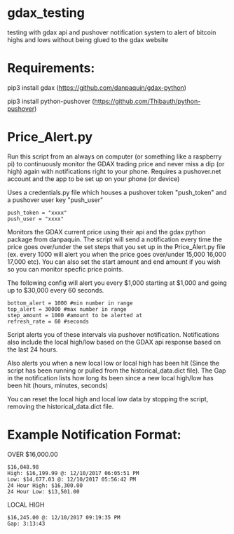 # gdax_testing
testing with gdax api and pushover notification system to alert of bitcoin highs and lows without being glued to the gdax website

# Requirements:

pip3 install gdax (https://github.com/danpaquin/gdax-python)

pip3 install python-pushover (https://github.com/Thibauth/python-pushover)

# Price_Alert.py

Run this script from an always on computer (or something like a raspberry pi) to continuously monitor the GDAX trading price and never miss a dip (or high) again with notifications right to your phone. Requires a pushover.net account and the app to be set up on your phone (or device)

Uses a credentials.py file which houses a pushover token "push_token" and a pushover user key "push_user"

    push_token = "xxxx"
    push_user = "xxxx"

Monitors the GDAX current price using their api and the gdax python package from danpaquin. The script will send a notification every time the price goes over/under the set steps that you set up in the Price_Alert.py file (ex. every 1000 will alert you when the price goes over/under 15,000 16,000 17,000 etc). You can also set the start amount and end amount if you wish so you can monitor specfic price points.

The following config will alert you every $1,000 starting at $1,000 and going up to $30,000 every 60 seconds.

    bottom_alert = 1000 #min number in range
    top_alert = 30000 #max number in range
    step_amount = 1000 #amount to be alerted at
    refresh_rate = 60 #seconds


Script alerts you of these intervals via pushover notification. Notifications also include the local high/low based on the GDAX api response based on the last 24 hours.

Also alerts you when a new local low or local high has been hit (Since the script has been running or pulled from the historical_data.dict file). The Gap in the notification lists how long its been since a new local high/low has been hit (hours, minutes, seconds)


You can reset the local high and local low data by stopping the script, removing the historical_data.dict file.

# Example Notification Format:
  
  OVER $16,000.00
    
    $16,048.98
    High: $16,199.99 @: 12/10/2017 06:05:51 PM
    Low: $14,677.03 @: 12/10/2017 05:56:42 PM
    24 Hour High: $16,300.00
    24 Hour Low: $13,501.00
    
  LOCAL HIGH
    
    $16,245.00 @: 12/10/2017 09:19:35 PM
    Gap: 3:13:43
